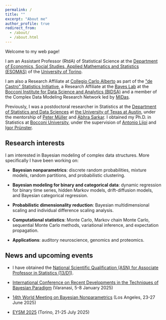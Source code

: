 ```yaml
---
permalink: /
title: ""
excerpt: "About me"
author_profile: true
redirect_from: 
  - /about/
  - /about.html
---
```


Welcome to my web page!

I am an Assistant Professor (RtdA) of Statistical Science at the [Department of Economics, Social Studies, Applied Mathematics and Statistics (ESOMAS)](https://www.esomas-en.unito.it/do/home.pl) of the [University of Torino](https://en.unito.it). 

I am also a Research Affiliate at [Collegio Carlo Alberto](https://www.carloalberto.org) as part of the ["de Castro" Statistics Initiative](https://www.carloalberto.org/research/statistics-initiative), a Research Affiliate at the [Bayes Lab](https://bayeslab.unibocconi.eu/) at the [Bocconi Institute for Data Science and Analytics (BIDSA)](https://www.bidsa.unibocconi.eu/wps/wcm/connect/Site/Bidsa/Home) and a member of the Complex Data Modeling Research Network led by [MiDas](https://midas.mat.uc.cl/network).

Previously, I was a postdoctoral researcher in Statistics at the [Department of Statistics and Data Sciences](https://stat.utexas.edu/) at [the University of Texas at Austin](https://www.utexas.edu/), under the mentorship of [Peter Müller](https://web.ma.utexas.edu/users/pmueller/) and [Abhra Sarkar](https://abhrastat.github.io/). 
I obtained my Ph.D. in Statistics at [Bocconi University](https://www.unibocconi.eu/wps/wcm/connect/bocconi/sitopubblico_en/navigation+tree/home), under the supervision of [Antonio Lijoi](http://mypage.unibocconi.it/antoniolijoi/) and [Igor Prünster](http://didattica.unibocconi.it/mypage/index.php?IdUte=187032&cognome=PRUENSTER&nome=IGOR&urlBackMy=).

## Research interests
I am interested in Bayesian modeling of complex data structures. More specifically I have been working on:

* **Bayesian nonparametrics**: discrete random probabilities, mixture models, random partitions, and probabilistic clustering.

* **Bayesian modeling for binary and categorical data**: dynamic regression for binary time series, hidden Markov models, drift-diffusion models, and Bayesian categorical regression.

* **Probabilistic dimensionality reduction**: Bayesian multidimensional scaling and individual difference scaling analysis.

* **Computational statistics**:  Monte Carlo, Markov chain Monte Carlo, sequential Monte Carlo methods, variational inference, and expectation propagation.

* **Applications**: auditory neuroscience, genomics and proteomics.

## News and upcoming events

* I have obtained the [National Scientific Qualification (ASN) for Associate Professor in Statistics (13/D1)](https://asn23.cineca.it/pubblico/miur/esito-abilitato/13%252FD1/2/2).

* [International Conference on Recent Developments in the Techniques of Bayesian Paradigm](https://www.bhu.ac.in/Site/UnitHomeTemplate/1_3384_6719_International-Conference--on-Recent-Developments-in-the-Techniques-of-Bayesian-Paradigm-Home) (Varanasi, 5-8 January 2025)
* [14th World Meeting on Bayesian Nonparametrics](https://bnp14.org) (Los Angeles, 23-27 June 2025)
* [EYSM 2025](https://sites.google.com/view/eysmtorino2025/home?authuser=0) (Torino, 21-25 July 2025)




